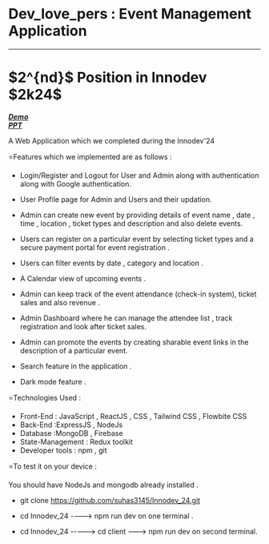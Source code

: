 # Dev_love_pers : Event Management Application
<hr/>

<h1>
 $2^{nd}$ Position in Innodev $2k24$
</h1>

**_[Demo](https://drive.google.com/drive/folders/1hK2ucdCDVmHrIc3ca-ee1FByla6FEgYS)_**
<br/>
**_[PPT](https://docs.google.com/presentation/d/1BowrUpeD1gkz78oo5Fnlp93sE3Prg6xK/edit#slide=id.p1)_**


A Web Application which we completed during the Innodev'24

⭐Features which we implemented are as follows : 

 - Login/Register and Logout for User and Admin along with authentication along with Google authentication. 

 - User Profile page for Admin and Users and their updation.

 - Admin can create new event by providing details of event name , date , time , location , ticket types and description and also delete events.

 - Users can register on a particular event by selecting ticket types and a secure payment portal for event registration .

 - Users can filter events by date , category and location .

 - A Calendar view of upcoming events .


 
 - Admin can keep track of the event attendance (check-in system), ticket sales and also revenue .

 - Admin Dashboard where he can manage the attendee list , track registration and look after ticket sales.

 - Admin can promote the events by creating sharable event links in the description of a particular event.

 - Search feature in the application .

 - Dark mode feature .

⭐Technologies Used : 

 - Front-End : JavaScript , ReactJS , CSS , Tailwind CSS , Flowbite CSS
 - Back-End :ExpressJS , NodeJs
 - Database :MongoDB , Firebase
 - State-Management : Redux toolkit
 - Developer tools : npm , git


⭐To test it on your device : 

 You should have NodeJs and mongodb already installed .

 - git clone https://github.com/suhas3145/Innodev_24.git

 - cd Innodev_24 ----> npm run dev on one terminal .

 - cd Innodev_24 -----> cd client ---> npm run dev on second terminal.



